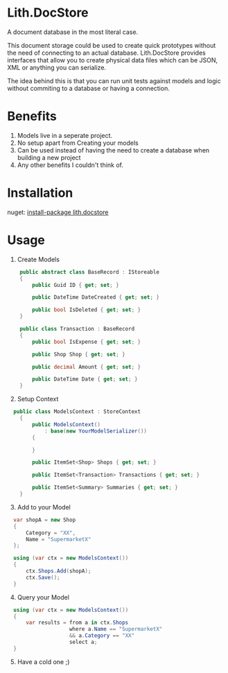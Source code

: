 # Lith.DocStore
A document database in the most literal case.

This document storage could be used to create quick prototypes without the need of connecting to an actual database.
Lith.DocStore provides interfaces that allow you to create physical data files which can be JSON, XML or anything you can serialize.

The idea behind this is that you can run unit tests against models and logic without commiting to a database or having a connection.

# Benefits
1.  Models live in a seperate project.
2.  No setup apart from Creating your models
3.  Can be used instead of having the need to create a database when building a new project
4.  Any other benefits I couldn't think of.

# Installation
nuget: [install-package lith.docstore](https://www.nuget.org/packages/Lith.DocStore)

# Usage
1. Create Models
```C#
    public abstract class BaseRecord : IStoreable
    {
        public Guid ID { get; set; }

        public DateTime DateCreated { get; set; }

        public bool IsDeleted { get; set; }
    }

    public class Transaction : BaseRecord
    {
        public bool IsExpense { get; set; }

        public Shop Shop { get; set; }

        public decimal Amount { get; set; }

        public DateTime Date { get; set; }
    }
```

2. Setup Context
```C#
  public class ModelsContext : StoreContext
    {
        public ModelsContext()
            : base(new YourModelSerializer())
        {

        }

        public ItemSet<Shop> Shops { get; set; }

        public ItemSet<Transaction> Transactions { get; set; }

        public ItemSet<Summary> Summaries { get; set; }
    }
```

3. Add to your Model
```C#
  var shopA = new Shop
  {
      Category = "XX",
      Name = "SupermarketX"
  };

  using (var ctx = new ModelsContext())
  {
      ctx.Shops.Add(shopA);
      ctx.Save();
  }
```

4. Query your Model
```C#
  using (var ctx = new ModelsContext())
  {
      var results = from a in ctx.Shops
                    where a.Name == "SupermarketX"
                    && a.Category == "XX"
                    select a;
  }
```

5. Have a cold one ;)
